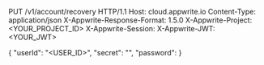 PUT /v1/account/recovery HTTP/1.1
Host: cloud.appwrite.io
Content-Type: application/json
X-Appwrite-Response-Format: 1.5.0
X-Appwrite-Project: &lt;YOUR_PROJECT_ID&gt;
X-Appwrite-Session: 
X-Appwrite-JWT: &lt;YOUR_JWT&gt;

{
  "userId": "<USER_ID>",
  "secret": "<SECRET>",
  "password": 
}
